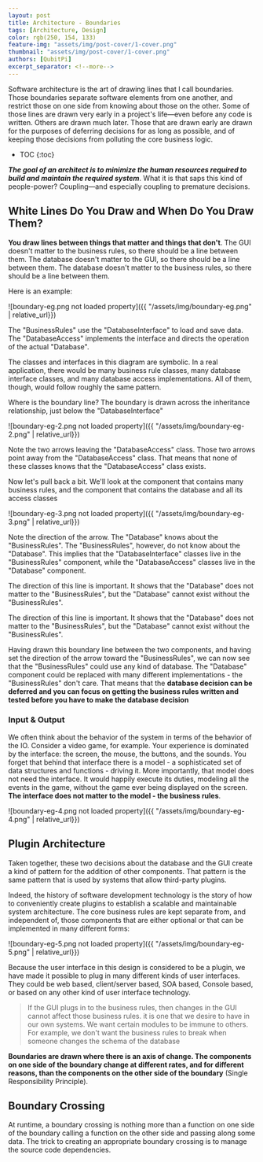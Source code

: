 ```yaml
---
layout: post
title: Architecture - Boundaries
tags: [Architecture, Design]
color: rgb(250, 154, 133)
feature-img: "assets/img/post-cover/1-cover.png"
thumbnail: "assets/img/post-cover/1-cover.png"
authors: [QubitPi]
excerpt_separator: <!--more-->
---
```


Software architecture is the art of drawing lines that I call boundaries. Those boundaries separate software elements
from one another, and restrict those on one side from knowing about those on the other. Some of those lines are drawn
very early in a project's life—even before any code is written. Others are drawn much later. Those that are drawn early
are drawn for the purposes of deferring decisions for as long as possible, and of keeping those decisions from polluting
the core business logic.

<!--more-->

* TOC
{:toc}

_**The goal of an architect is to minimize the human resources required to build and maintain the required system**_.
What it is that saps this kind of people-power? Coupling—and especially coupling to premature decisions.

## White Lines Do You Draw and When Do You Draw Them?

**You draw lines between things that matter and things that don't**. The GUI doesn't matter to the business rules, so
there should be a line between them. The database doesn't matter to the GUI, so there should be a line between them. The
database doesn't matter to the business rules, so there should be a line between them.

Here is an example:

![boundary-eg.png not loaded property]({{ "/assets/img/boundary-eg.png" | relative_url}})

The "BusinessRules" use the "DatabaseInterface" to load and save data. The "DatabaseAccess" implements the interface and
directs the operation of the actual "Database".

The classes and interfaces in this diagram are symbolic. In a real application, there would be many business rule
classes, many database interface classes, and many database access implementations. All of them, though, would follow
roughly the same pattern.

Where is the boundary line? The boundary is drawn across the inheritance relationship, just below the
"DatabaseInterface"

![boundary-eg-2.png not loaded property]({{ "/assets/img/boundary-eg-2.png" | relative_url}})

Note the two arrows leaving the "DatabaseAccess" class. Those two arrows point away from the "DatabaseAccess" class.
That means that none of these classes knows that the "DatabaseAccess" class exists.

Now let's pull back a bit. We'll look at the component that contains many business rules, and the component that
contains the database and all its access classes

![boundary-eg-3.png not loaded property]({{ "/assets/img/boundary-eg-3.png" | relative_url}})

Note the direction of the arrow. The "Database" knows about the "BusinessRules". The "BusinessRules", however, do not
know about the "Database". This implies that the "DatabaseInterface" classes live in the "BusinessRules" component,
while the "DatabaseAccess" classes live in the "Database" component.

The direction of this line is important. It shows that the "Database" does not matter to the "BusinessRules", but the
"Database" cannot exist without the "BusinessRules".

The direction of this line is important. It shows that the "Database" does not matter to the "BusinessRules", but the
"Database" cannot exist without the "BusinessRules".

Having drawn this boundary line between the two components, and having set the direction of the arrow toward the
"BusinessRules", we can now see that the "BusinessRules" could use any kind of database. The "Database" component could
be replaced with many different implementations - the "BusinessRules" don't care. That means that the **database
decision can be deferred and you can focus on getting the business rules written and tested before you have to make the
database decision**

### Input & Output

We often think about the behavior of the system in terms of the behavior of the IO. Consider a video game, for example.
Your experience is dominated by the interface: the screen, the mouse, the buttons, and the sounds. You forget that
behind that interface there is a model - a sophisticated set of data structures and functions - driving it. More
importantly, that model does not need the interface. It would happily execute its duties, modeling all the events in the
game, without the game ever being displayed on the screen. **The interface does not matter to the model - the business
rules**.

![boundary-eg-4.png not loaded property]({{ "/assets/img/boundary-eg-4.png" | relative_url}})

## Plugin Architecture

Taken together, these two decisions about the database and the GUI create a kind of pattern for the addition of other
components. That pattern is the same pattern that is used by systems that allow third-party plugins.

Indeed, the history of software development technology is the story of how to conveniently create plugins to establish a
scalable and maintainable system architecture. The core business rules are kept separate from, and independent of, those
components that are either optional or that can be implemented in many different forms:

![boundary-eg-5.png not loaded property]({{ "/assets/img/boundary-eg-5.png" | relative_url}})

Because the user interface in this design is considered to be a plugin, we have made it possible to plug in many
different kinds of user interfaces. They could be web based, client/server based, SOA based, Console based, or based on
any other kind of user interface technology.

> If the GUI plugs in to the business rules, then changes in the GUI cannot affect those business rules. it is one that
> we desire to have in our own systems. We want certain modules to be immune to others. For example, we don't want the
> business rules to break when someone changes the schema of the database

**Boundaries are drawn where there is an axis of change. The components on one side of the boundary change at different
rates, and for different reasons, than the components on the other side of the boundary** (Single Responsibility
Principle).

## Boundary Crossing

At runtime, a boundary crossing is nothing more than a function on one side of the boundary calling a function on the
other side and passing along some data. The trick to creating an appropriate boundary crossing is to manage the source
code dependencies.
